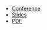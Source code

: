 * [Conference](https://www.meetup.com/grafana-and-friends-munich/events/297335745/)
* [Slides](https://docs.google.com/presentation/d/1tPnMiOP3QjnPflxjfgHFC5fmpiio6OdxtNbbBPkWpnU/)
* [PDF](2023-11-22--Grafana_and_friends_Munich--Business_Observability.pdf)
